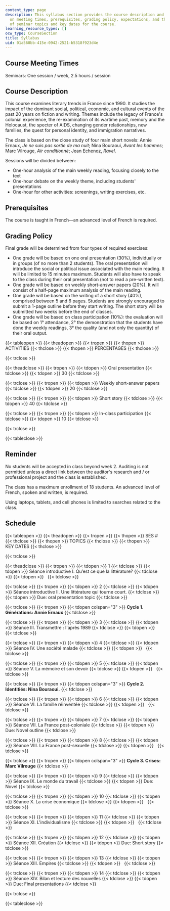 ```yaml
---
content_type: page
description: This syllabus section provides the course description and information
  on meeting times, prerequisites, grading policy, expectations, and the schedule
  of seminar topics and key dates for the course.
learning_resource_types: []
ocw_type: CourseSection
title: Syllabus
uid: 01a560bb-415e-0942-2521-b5318f923d4e
---
```


Course Meeting Times
--------------------

Seminars: One session / week, 2.5 hours / session

Course Description
------------------

This course examines literary trends in France since 1990. It studies the impact of the dominant social, political, economic, and cultural events of the past 20 years on fiction and writing. Themes include the legacy of France's colonial experience, the re-examination of its wartime past, memory and the Holocaust, the specter of AIDS, changing gender relationships, new families, the quest for personal identity, and immigration narratives.

The class is based on the close study of four main short novels: Annie Ernaux, _Je ne suis pas sortie de ma nuit_; Nina Bouraoui, _Avant les hommes_; Marc Vilrouge, _Air conditionné_; Jean Echenoz, _Ravel_.

Sessions will be divided between:

*   One-hour analysis of the main weekly reading, focusing closely to the text
*   One-hour debate on the weekly theme, including students' presentations
*   One-hour for other activities: screenings, writing exercises, etc.

Prerequisites
-------------

The course is taught in French—an advanced level of French is required.

Grading Policy
--------------

Final grade will be determined from four types of required exercises:

*   One grade will be based on one oral presentation (30%), individually or in groups (of no more than 2 students). The oral presentation will introduce the social or political issue associated with the main reading. It will be limited to 15 minutes maximum. Students will also have to speak to the class during their oral presentation (not to read a pre-written text).
*   One grade will be based on weekly short-answer papers (20%). It will consist of a half-page maximum analysis of the main reading.
*   One grade will be based on the writing of a short story (40%), comprised between 5 and 6 pages. Students are strongly encouraged to submit a 1-page outline before they start writing. The short story will be submitted two weeks before the end of classes.
*   One grade will be based on class participation (10%): the evaluation will be based on 1° attendance, 2° the demonstration that the students have done the weekly readings, 3° the quality (and not only the quantity) of their oral output.

{{< tableopen >}}
{{< theadopen >}}
{{< tropen >}}
{{< thopen >}}
ACTIVITIES
{{< thclose >}}
{{< thopen >}}
PERCENTAGES
{{< thclose >}}

{{< trclose >}}

{{< theadclose >}}
{{< tropen >}}
{{< tdopen >}}
Oral presentation
{{< tdclose >}}
{{< tdopen >}}
30
{{< tdclose >}}

{{< trclose >}}
{{< tropen >}}
{{< tdopen >}}
Weekly short-answer papers
{{< tdclose >}}
{{< tdopen >}}
20
{{< tdclose >}}

{{< trclose >}}
{{< tropen >}}
{{< tdopen >}}
Short story
{{< tdclose >}}
{{< tdopen >}}
40
{{< tdclose >}}

{{< trclose >}}
{{< tropen >}}
{{< tdopen >}}
In-class participation
{{< tdclose >}}
{{< tdopen >}}
10
{{< tdclose >}}

{{< trclose >}}

{{< tableclose >}}

Reminder
--------

No students will be accepted in class beyond week 2. Auditing is not permitted unless a direct link between the auditor's research and / or professional project and the class is established.

The class has a maximum enrollment of 18 students. An advanced level of French, spoken and written, is required.

Using laptops, tablets, and cell phones is limited to searches related to the class.

Schedule
--------

{{< tableopen >}}
{{< theadopen >}}
{{< tropen >}}
{{< thopen >}}
SES #
{{< thclose >}}
{{< thopen >}}
TOPICS
{{< thclose >}}
{{< thopen >}}
KEY DATES
{{< thclose >}}

{{< trclose >}}

{{< theadclose >}}
{{< tropen >}}
{{< tdopen >}}
1
{{< tdclose >}}
{{< tdopen >}}
Séance introductive I. Qu’est ce que la littérature?
{{< tdclose >}}
{{< tdopen >}}
 
{{< tdclose >}}

{{< trclose >}}
{{< tropen >}}
{{< tdopen >}}
2
{{< tdclose >}}
{{< tdopen >}}
Séance introductive II. Une littérature qui tourne court.
{{< tdclose >}}
{{< tdopen >}}
Due: oral presentation topic
{{< tdclose >}}

{{< trclose >}}
{{< tropen >}}
{{< tdopen colspan="3" >}}
**Cycle 1. Générations: Annie Ernaux**
{{< tdclose >}}

{{< trclose >}}
{{< tropen >}}
{{< tdopen >}}
3
{{< tdclose >}}
{{< tdopen >}}
Séance III. Transmettre : l'après 1989
{{< tdclose >}}
{{< tdopen >}}
 
{{< tdclose >}}

{{< trclose >}}
{{< tropen >}}
{{< tdopen >}}
4
{{< tdclose >}}
{{< tdopen >}}
Séance IV. Une société malade
{{< tdclose >}}
{{< tdopen >}}
 
{{< tdclose >}}

{{< trclose >}}
{{< tropen >}}
{{< tdopen >}}
5
{{< tdclose >}}
{{< tdopen >}}
Séance V. La mémoire et son devoir
{{< tdclose >}}
{{< tdopen >}}
 
{{< tdclose >}}

{{< trclose >}}
{{< tropen >}}
{{< tdopen colspan="3" >}}
**Cycle 2. Identitiés: Nina Bouraoui.**
{{< tdclose >}}

{{< trclose >}}
{{< tropen >}}
{{< tdopen >}}
6
{{< tdclose >}}
{{< tdopen >}}
Séance VI. La famille réinventée
{{< tdclose >}}
{{< tdopen >}}
 
{{< tdclose >}}

{{< trclose >}}
{{< tropen >}}
{{< tdopen >}}
7
{{< tdclose >}}
{{< tdopen >}}
Séance VII. La France post-coloniale
{{< tdclose >}}
{{< tdopen >}}
Due: Novel outline
{{< tdclose >}}

{{< trclose >}}
{{< tropen >}}
{{< tdopen >}}
8
{{< tdclose >}}
{{< tdopen >}}
Séance VIII. La France post-sexuelle
{{< tdclose >}}
{{< tdopen >}}
 
{{< tdclose >}}

{{< trclose >}}
{{< tropen >}}
{{< tdopen colspan="3" >}}
**Cycle 3. Crises: Marc Vilrouge**
{{< tdclose >}}

{{< trclose >}}
{{< tropen >}}
{{< tdopen >}}
9
{{< tdclose >}}
{{< tdopen >}}
Séance IX. Le monde du travail
{{< tdclose >}}
{{< tdopen >}}
Due: Novel
{{< tdclose >}}

{{< trclose >}}
{{< tropen >}}
{{< tdopen >}}
10
{{< tdclose >}}
{{< tdopen >}}
Séance X. La crise économique
{{< tdclose >}}
{{< tdopen >}}
 
{{< tdclose >}}

{{< trclose >}}
{{< tropen >}}
{{< tdopen >}}
11
{{< tdclose >}}
{{< tdopen >}}
Séance XI. L'individualisme
{{< tdclose >}}
{{< tdopen >}}
 
{{< tdclose >}}

{{< trclose >}}
{{< tropen >}}
{{< tdopen >}}
12
{{< tdclose >}}
{{< tdopen >}}
Séance XII. Création
{{< tdclose >}}
{{< tdopen >}}
Due: Short story
{{< tdclose >}}

{{< trclose >}}
{{< tropen >}}
{{< tdopen >}}
13
{{< tdclose >}}
{{< tdopen >}}
Séance XIII. Empires
{{< tdclose >}}
{{< tdopen >}}
 
{{< tdclose >}}

{{< trclose >}}
{{< tropen >}}
{{< tdopen >}}
14
{{< tdclose >}}
{{< tdopen >}}
Séance XIV. Bilan et lecture des nouvelles
{{< tdclose >}}
{{< tdopen >}}
Due: Final presentations
{{< tdclose >}}

{{< trclose >}}

{{< tableclose >}}